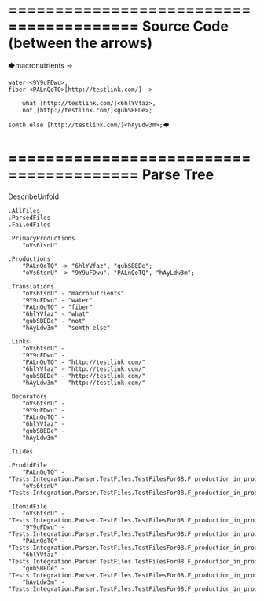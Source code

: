 ========================================
Source Code (between the arrows)
========================================

🡆macronutrients <oVs6tsnU> ->

    water <9Y9uFDwu>,
	fiber <PALnQoTQ>[http://testlink.com/] ->

        what [http://testlink.com/]<6hlYVfaz>,
        not [http://testlink.com/]<gubSBEDe>;

	somth else [http://testlink.com/]<hAyLdw3m>;🡄

========================================
Parse Tree
========================================
DescribeUnfold

    .AllFiles
    .ParsedFiles
    .FailedFiles

    .PrimaryProductions
        "oVs6tsnU" 

    .Productions
        "PALnQoTQ" -> "6hlYVfaz", "gubSBEDe";
        "oVs6tsnU" -> "9Y9uFDwu", "PALnQoTQ", "hAyLdw3m";

    .Translations
        "oVs6tsnU" - "macronutrients"
        "9Y9uFDwu" - "water"
        "PALnQoTQ" - "fiber"
        "6hlYVfaz" - "what"
        "gubSBEDe" - "not"
        "hAyLdw3m" - "somth else"

    .Links
        "oVs6tsnU" - 
        "9Y9uFDwu" - 
        "PALnQoTQ" - "http://testlink.com/"
        "6hlYVfaz" - "http://testlink.com/"
        "gubSBEDe" - "http://testlink.com/"
        "hAyLdw3m" - "http://testlink.com/"

    .Decorators
        "oVs6tsnU" - 
        "9Y9uFDwu" - 
        "PALnQoTQ" - 
        "6hlYVfaz" - 
        "gubSBEDe" - 
        "hAyLdw3m" - 

    .Tildes

    .ProdidFile
        "PALnQoTQ" - "Tests.Integration.Parser.TestFiles.TestFilesFor08.F_production_in_production3.ds"
        "oVs6tsnU" - "Tests.Integration.Parser.TestFiles.TestFilesFor08.F_production_in_production3.ds"

    .ItemidFile
        "oVs6tsnU" - "Tests.Integration.Parser.TestFiles.TestFilesFor08.F_production_in_production3.ds"
        "9Y9uFDwu" - "Tests.Integration.Parser.TestFiles.TestFilesFor08.F_production_in_production3.ds"
        "PALnQoTQ" - "Tests.Integration.Parser.TestFiles.TestFilesFor08.F_production_in_production3.ds"
        "6hlYVfaz" - "Tests.Integration.Parser.TestFiles.TestFilesFor08.F_production_in_production3.ds"
        "gubSBEDe" - "Tests.Integration.Parser.TestFiles.TestFilesFor08.F_production_in_production3.ds"
        "hAyLdw3m" - "Tests.Integration.Parser.TestFiles.TestFilesFor08.F_production_in_production3.ds"

